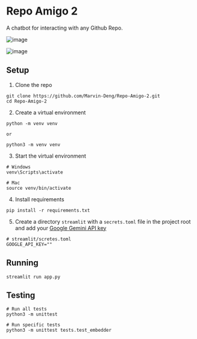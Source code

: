 # Repo Amigo 2
A chatbot for interacting with any Github Repo.

![image](https://github.com/Marvin-Deng/Repo-Amigo-2/assets/52214624/30bff736-14da-480c-afe5-d76c53e9f8d0)

![image](https://github.com/Marvin-Deng/Repo-Amigo-2/assets/52214624/9f8da6b9-fb8f-4ef0-bb20-b97487b07efe)

## Setup

1. Clone the repo
```shell
git clone https://github.com/Marvin-Deng/Repo-Amigo-2.git
cd Repo-Amigo-2
```

2. Create a virtual environment
```shell
python -m venv venv

or

python3 -m venv venv
```

3. Start the virtual environment
```shell
# Windows
venv\Scripts\activate

# Mac
source venv/bin/activate
```

4. Install requirements
```shell
pip install -r requirements.txt
```

5. Create a directory `streamlit` with a `secrets.toml` file in the project root and add your [Google Gemini API key](https://aistudio.google.com/app/apikey)
```shell
# streamlit/scretes.toml
GOOGLE_API_KEY=""
```

## Running
```shell
streamlit run app.py
```

## Testing

```shell
# Run all tests
python3 -m unittest

# Run specific tests
python3 -m unittest tests.test_embedder
```
